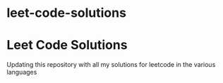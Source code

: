 # leet-code-solutions

# Leet Code Solutions
Updating this repository with all my solutions for leetcode in the various languages
